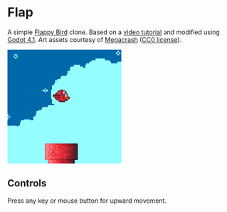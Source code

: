 # Flap

A simple [Flappy Bird](https://en.wikipedia.org/wiki/Flappy_Bird) clone. Based on a [video tutorial](https://www.youtube.com/watch?v=1EFKe24X8vI) and modified using [Godot 4.1](https://godotengine.org/download/). Art assets courtesy of [Megacrash](https://megacrash.itch.io/flappy-bird-assets) ([CC0 license](https://creativecommons.org/publicdomain/zero/1.0/)).

![Screenshot of a bird flying over a pipe](flap.png)

## Controls

Press any key or mouse button for upward movement.
